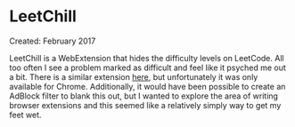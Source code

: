 # LeetChill
Created: February 2017

LeetChill is a WebExtension that hides the difficulty levels on LeetCode. All too often I see a problem marked as difficult and feel like it psyched me out a bit. There is a similar extension [here](https://www.reddit.com/r/cscareerquestions/comments/49ddzk/chrome_extension_for_hiding_away_leetcodes/), but unfortunately it was only available for Chrome. Additionally, it would have been possible to create an AdBlock filter to blank this out, but I wanted to explore the area of writing browser extensions and this seemed like a relatively simply way to get my feet wet.
